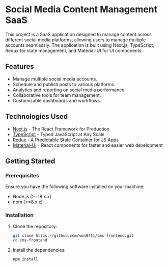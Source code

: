 # Social Media Content Management SaaS

This project is a SaaS application designed to manage content across different social media platforms, allowing users to manage multiple accounts seamlessly. The application is built using Next.js, TypeScript, Redux for state management, and Material-UI for UI components.

## Features

- Manage multiple social media accounts.
- Schedule and publish posts to various platforms.
- Analytics and reporting on social media performance.
- Collaborative tools for team management.
- Customizable dashboards and workflows.

## Technologies Used

- [Next.js](https://nextjs.org/) - The React Framework for Production
- [TypeScript](https://www.typescriptlang.org/) - Typed JavaScript at Any Scale
- [Redux](https://redux.js.org/) - A Predictable State Container for JS Apps
- [Material-UI](https://material-ui.com/) - React components for faster and easier web development

## Getting Started

### Prerequisites

Ensure you have the following software installed on your machine:

- Node.js (>=18.x.x)
- npm (>=8.x.x)

### Installation

1. Clone the repository:

   ```sh
   git clone https://github.com/von9711/cms-frontend.git
   cd cms-frontend
   ```

2. Install the dependencies:

   ```sh
   npm install
   ```
